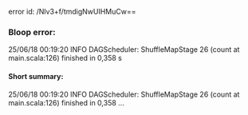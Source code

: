 error id: /Nlv3+f/tmdigNwUIHMuCw==
### Bloop error:

25/06/18 00:19:20 INFO DAGScheduler: ShuffleMapStage 26 (count at main.scala:126) finished in 0,358 s
#### Short summary: 

25/06/18 00:19:20 INFO DAGScheduler: ShuffleMapStage 26 (count at main.scala:126) finished in 0,358 ...